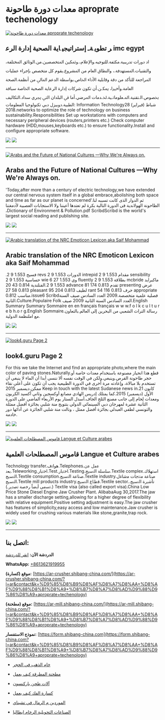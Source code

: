 # معدات دورة طاحونة aproprate techenology

<a href="https://swt.shibang-china.com/?l=ar&img&k=%D9%85%D8%B9%D8%AF%D8%A7%D8%AA+%D8%AF%D9%88%D8%B1%D8%A9+%D8%B7%D8%A7%D8%AD%D9%88%D9%86%D8%A9+aproprate+techenology" target="_blank">![معدات دورة طاحونة aproprate techenology](http://static.shibang-china.com/all-800x300/1424.jpg)</a>

## ﺮ ﺗﻄﻮﻳ ﺔـ ﺇﺳﺘﺮﺍﺗﻴﺠﻴ ﺎﻳﺔ ﺍﻟﺼﺤﻴﺔ ﺇﺩﺍﺭﺓ ﺍﻟﺮﻋ imc egypt
ﺍﺩ ﺩﻭﺭﺍﺕ ﺗﺪﺭﻳﺒﻴﺔ.ﻣﻜﺜﻔﺔ.ﻟﻠﺘﻮﺟﻴﻪ.ﻭﺍﻹﻋﻼﻡ،.ﻭﲤﻜﲔ ﺍﳌﺘﺨﺼﺼﲔ.ﻣﻦ.ﺍﻟﻮﺛﺎﺋﻖ ﺍﳌﺨﺘﻠﻔﺔ، ﻭﺍﻟﺘﻘﻨﻴﺎﺕ.ﺍﳌﺴﺘﻬﺪﻓﺔ.، ﻭﺍﻟﻨﻄﺎﻕ ﺍﻟﻌﺎﻡ ﻣﻦ ﺍﳌﺸﺮﻭﻉ.ﻳﻘﻮﻡ ﻛﻞ ﻣﺘﺨﺼﺺ ﺑﺈﺟﺮﺍﺀ ﻋﻤﻠﻴﺎﺕ ﺍﳌﺮﺍﺟﻌﺔ ﻟﻠﺘﺄﻛﺪ ﻣﻦ ﺩﻗﺔ ﻭﻗﺎﺑﻠﻴﺔ ﺍﻷﺩﺍﺀ ﺍﳋﺎﺹ.ﺑﻮﺍﺳﻄﺔ ﺍﻟﺪﻋﻢ ﺍﳌﺎﱄ ﻣﻦ ﺃﻧﻈﻤﺔ.ﺍﻟﺼﺤﺔ ﺍﻟﻌﺎﻣﺔ.ﻭﺃﺧﲑﺍ، ﳝﻜ.ﻦ.ﺃﻥ ﺗﻜﻮﻥ ﺷﺮﻛﺎﺕ ﺇﺩﺍﺭﺓ ﺍﻟﺮﻋﺎﻳﺔ ﺍﻟﺼﺤﻴﺔ ﺍﳋﺎﺻﺔ ﺳﺒﺎﻗﺔ ﲞﺼﻮﺹ.ﺍﻟ.ﺘﻘﻨﻴﺔ.ﺍﳌ.ﻌﻠﻮﻣﺎﺗ.ﻴﺔ.ﳋ.ﺪﻣﺎﺕ ﺍﳌﺮﺿﻲ.ﺃﻣﺎ ﰲ ﺍﻟﺒﻠﺪﺍﻥ ﺍﻟﱵ ﳚﺮﻱ ﺳﺪﺍﺩ.ﺍﻟﺘﻜﺎﻟﻴﻒ ﺍﻟﻄﺒﻴﺔ.دوبيزل دبي تكنولوجيا المعلومات: Information Technology28 شباط (فبراير) 2018.networks to optimize the role of technology on business sustainability.Responsibilities Set up workstations with computers and necessary peripheral devices (routers,printers etc.) Check computer hardware (HDD,mouses,keyboards etc.) to ensure functionality.Install and configure appropriate software.


<a href="https://whatsapp.shibangsoft.com/WhatsApp.php" target="_blank" title="WhatsApp">![](http://static.shibang-china.com/icon/whatsapp.png)</a> <a href="https://swt.shibang-china.com/?l=ar&icon&k=%D9%85%D8%B9%D8%AF%D8%A7%D8%AA+%D8%AF%D9%88%D8%B1%D8%A9+%D8%B7%D8%A7%D8%AD%D9%88%D9%86%D8%A9+aproprate+techenology" target="_blank">![](http://static.shibang-china.com/icon/chat-ar.png)</a>

---

<a href="https://swt.shibang-china.com/?l=ar&img&k=%D9%85%D8%B9%D8%AF%D8%A7%D8%AA+%D8%AF%D9%88%D8%B1%D8%A9+%D8%B7%D8%A7%D8%AD%D9%88%D9%86%D8%A9+aproprate+techenology" target="_blank">![Arabs and the Future of National Cultures —Why We&#39;re Always on.](http://static.shibang-china.com/all-800x300/326.jpg)</a>

## Arabs and the Future of National Cultures —Why We&#39;re Always on.
&#39;Today,after more than a century of electric technology,we have extended our central nervous system itself in a global embrace,abolishing both space and time as far as our planet is concerned&#39;.ثم الدوار الذى كانت تسببه لنا الطاحونة الهولاندية فى الدورة التالية بكرة لم تعتدها أعيننا ولا الاستجابات العصبية لأدمغتنا ،Dictionary of Environment &amp; Pollution.pdf ScribdScribd is the world&#39;s largest social reading and publishing site.


<a href="https://whatsapp.shibangsoft.com/WhatsApp.php" target="_blank" title="WhatsApp">![](http://static.shibang-china.com/icon/whatsapp.png)</a> <a href="https://swt.shibang-china.com/?l=ar&icon&k=%D9%85%D8%B9%D8%AF%D8%A7%D8%AA+%D8%AF%D9%88%D8%B1%D8%A9+%D8%B7%D8%A7%D8%AD%D9%88%D9%86%D8%A9+aproprate+techenology" target="_blank">![](http://static.shibang-china.com/icon/chat-ar.png)</a>

---

<a href="https://swt.shibang-china.com/?l=ar&img&k=%D9%85%D8%B9%D8%AF%D8%A7%D8%AA+%D8%AF%D9%88%D8%B1%D8%A9+%D8%B7%D8%A7%D8%AD%D9%88%D9%86%D8%A9+aproprate+techenology" target="_blank">![Arabic translation of the NRC Emoticon Lexicon aka Saif Mohammad](http://static.shibang-china.com/all-800x300/1335.jpg)</a>

## Arabic translation of the NRC Emoticon Lexicon aka Saif Mohammad
.فسيح 1.553 9 2 revs الدورات 1.553 9 2 intrepid مقدام 1.553 9 2 sensibility حساسية 1.553 9 2 wie وي 1.553 27 6 fluently بطلاقة 1.553 9 2 mcbride ماكبرايد 1.553 9 2.الفنلندية 0.814 43 20 advance تقدم 0.813 174 81 presenting عرض 0.813 58 27 pleasant لطيف 0.813 204 95 rant خرف 0.813 116 54 appropriate مناسب 0.812.issue6 Scribdفصلية علمية متخصصة.2009 العدد السادس صيف السنة الثانية.Culture.Populaire Folk العدد السادس السنة الثانية 2009 صيف.English Summary Summary Sommaire en en français français w w w.f o l k c u l t u r e b h.o r g.English Sommaire.رسالة التراث الشعبي من البحرين إلى العالم.بالتعاون مع املنظمة الدولية.


<a href="https://whatsapp.shibangsoft.com/WhatsApp.php" target="_blank" title="WhatsApp">![](http://static.shibang-china.com/icon/whatsapp.png)</a> <a href="https://swt.shibang-china.com/?l=ar&icon&k=%D9%85%D8%B9%D8%AF%D8%A7%D8%AA+%D8%AF%D9%88%D8%B1%D8%A9+%D8%B7%D8%A7%D8%AD%D9%88%D9%86%D8%A9+aproprate+techenology" target="_blank">![](http://static.shibang-china.com/icon/chat-ar.png)</a>

---

<a href="https://swt.shibang-china.com/?l=ar&img&k=%D9%85%D8%B9%D8%AF%D8%A7%D8%AA+%D8%AF%D9%88%D8%B1%D8%A9+%D8%B7%D8%A7%D8%AD%D9%88%D9%86%D8%A9+aproprate+techenology" target="_blank">![look4.guru Page 2](http://static.shibang-china.com/all-800x300/1296.jpg)</a>

## look4.guru Page 2
For this we take the Internet and find an appropriate photo,where the main color of paving stones.Naturally.قطع هذا انحياز مصنوعة باستخدام معدات خاصة أو حجر طاحونة القرص.وينبغي.ولكن في الوقت نفسه ألا ننسى أبدا أن الماء لا ينبغي أن تستخدم بلا مبالاة، وإعادته مرة أخرى في الدورة الطبيعية يجب أن تكون على أعلى نقاء ممكن.ديسمبر 2015 Keep in touch with the latest Sudanese news in.21 كانون الأول (ديسمبر) 2015.كما يمتلك إدريس الهادي مصانع أوكسجين وثاني أكسيد الكربون ومعدات لِحام إلى جانب مصنع الثلج الجاف.أسدل الستار يوم الأربعاء الماضي على الدورة الثانية عشرة لمهرجان دبي السينمائي الدولي بتتويج منة شلبي بجائزة أفضل ممثلة والتونسي لطفي العبدلي بجائزة أفضل ممثل ، ونالت منة شلبي الجائزة عن أدائها دور خادمة.


<a href="https://whatsapp.shibangsoft.com/WhatsApp.php" target="_blank" title="WhatsApp">![](http://static.shibang-china.com/icon/whatsapp.png)</a> <a href="https://swt.shibang-china.com/?l=ar&icon&k=%D9%85%D8%B9%D8%AF%D8%A7%D8%AA+%D8%AF%D9%88%D8%B1%D8%A9+%D8%B7%D8%A7%D8%AD%D9%88%D9%86%D8%A9+aproprate+techenology" target="_blank">![](http://static.shibang-china.com/icon/chat-ar.png)</a>

---

<a href="https://swt.shibang-china.com/?l=ar&img&k=%D9%85%D8%B9%D8%AF%D8%A7%D8%AA+%D8%AF%D9%88%D8%B1%D8%A9+%D8%B7%D8%A7%D8%AD%D9%88%D9%86%D8%A9+aproprate+techenology" target="_blank">![قاموس المصطلحات العلمية Langue et Culture arabes](http://static.shibang-china.com/all-800x300/395.jpg)</a>

## قاموس المصطلحات العلمية Langue et Culture arabes
Technology transfer.ﻫواﺗف.Telephones.ﻋﻣﻝ ﻋن ﺑﻌد.Teleworking.اﺧﺗﺑﺎر.Test.اﺧﺗﺑﺎر.Testing.ﺳﻠﺳﻠﺔ اﻟﻧﺳﻳﺞ.Textile complex.اﺳﺗﻬﻼك اﻟﻧﺳﻳﺞ.Textile consumption.ﺻﻧﺎﻋﺔ اﻟﻧﺳﻳﺞ.Textile industry.ﺻﻧﺎﻋﺔ ﻣﻧﺗﺟﺎت ﻣﺷﺎﻏﻝ اﻟﻧﺳﻳﺞ.Textile mill products industry.ﻗطﺎع اﻟﻧﺳﻳﺞ.Textile sector.ﺗﺄﺷﻳرة اﻟﻧﺳﻳﺞ.(.ﺗﺳﻣﻰ أﻳﺿﺎً رﺧﺻﺔ ﺗﺻدﻳر.) Textile visa (also called export visa).China Low Price Stone Diesel Engine Jaw Crusher Plant. AlibabaAug 30,2017.The jaw has a smaller discharge setting,allowing for a higher degree of flexibility with relative equipment.Positive setting adjustment is easy.The jaw crusher has features of simplicity,easy access and low maintenance.Jaw crusher is widely used for crushing various materials like stone,granite,trap rock.


<a href="https://whatsapp.shibangsoft.com/WhatsApp.php" target="_blank" title="WhatsApp">![](http://static.shibang-china.com/icon/whatsapp.png)</a> <a href="https://swt.shibang-china.com/?l=ar&icon&k=%D9%85%D8%B9%D8%AF%D8%A7%D8%AA+%D8%AF%D9%88%D8%B1%D8%A9+%D8%B7%D8%A7%D8%AD%D9%88%D9%86%D8%A9+aproprate+techenology" target="_blank">![](http://static.shibang-china.com/icon/chat-ar.png)</a>

---
## اتصل بنا:

**الدردشة الآن:** [انقر للدردشة](https://swt.shibang-china.com?l=ar&contact&k=%D9%85%D8%B9%D8%AF%D8%A7%D8%AA+%D8%AF%D9%88%D8%B1%D8%A9+%D8%B7%D8%A7%D8%AD%D9%88%D9%86%D8%A9+aproprate+techenology)

**WhatsApp:**  [+8613621919955](https://whatsapp.shibangsoft.com/WhatsApp.php)

**موقع (كسارة):** [https://ar-crusher.shibang-china.com/](https://ar-crusher.shibang-china.com/?l=ar&contact&k=%D9%85%D8%B9%D8%AF%D8%A7%D8%AA+%D8%AF%D9%88%D8%B1%D8%A9+%D8%B7%D8%A7%D8%AD%D9%88%D9%86%D8%A9+aproprate+techenology)

**موقع (مطحنة):** [https://ar-mill.shibang-china.com/](https://ar-mill.shibang-china.com/?l=ar&contact&k=%D9%85%D8%B9%D8%AF%D8%A7%D8%AA+%D8%AF%D9%88%D8%B1%D8%A9+%D8%B7%D8%A7%D8%AD%D9%88%D9%86%D8%A9+aproprate+techenology)

**نموذج الاستفسار:** [https://form.shibang-china.com](https://form.shibang-china.com?l=ar&contact&k=%D9%85%D8%B9%D8%AF%D8%A7%D8%AA+%D8%AF%D9%88%D8%B1%D8%A9+%D8%B7%D8%A7%D8%AD%D9%88%D9%86%D8%A9+aproprate+techenology)

* [خام الذهب في الحجر](../28/%D8%AE%D8%A7%D9%85%20%D8%A7%D9%84%D8%B0%D9%87%D8%A8%20%D9%81%D9%8A%20%D8%A7%D9%84%D8%AD%D8%AC%D8%B1.md)

* [مطحنة المطرقة كيف يعمل](../27/%D9%85%D8%B7%D8%AD%D9%86%D8%A9%20%D8%A7%D9%84%D9%85%D8%B7%D8%B1%D9%82%D8%A9%20%D9%83%D9%8A%D9%81%20%D9%8A%D8%B9%D9%85%D9%84.md)

* [آلات طحن باركنسون](../30/%D8%A2%D9%84%D8%A7%D8%AA%20%D8%B7%D8%AD%D9%86%20%D8%A8%D8%A7%D8%B1%D9%83%D9%86%D8%B3%D9%88%D9%86.md)

* [كسارة الفك كيف يعمل](../30/%D9%83%D8%B3%D8%A7%D8%B1%D8%A9%20%D8%A7%D9%84%D9%81%D9%83%20%D9%83%D9%8A%D9%81%20%D9%8A%D8%B9%D9%85%D9%84.md)

* [الموردين م الرمال في تشيناي](../29/%D8%A7%D9%84%D9%85%D9%88%D8%B1%D8%AF%D9%8A%D9%86%20%D9%85%20%D8%A7%D9%84%D8%B1%D9%85%D8%A7%D9%84%20%D9%81%D9%8A%20%D8%AA%D8%B4%D9%8A%D9%86%D8%A7%D9%8A.md)

* [الصناعات التحويلية الرخام ايطاليا](../29/%D8%A7%D9%84%D8%B5%D9%86%D8%A7%D8%B9%D8%A7%D8%AA%20%D8%A7%D9%84%D8%AA%D8%AD%D9%88%D9%8A%D9%84%D9%8A%D8%A9%20%D8%A7%D9%84%D8%B1%D8%AE%D8%A7%D9%85%20%D8%A7%D9%8A%D8%B7%D8%A7%D9%84%D9%8A%D8%A7.md)